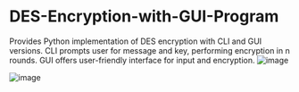 # DES-Encryption-with-GUI-Program
Provides Python implementation of DES encryption with CLI and GUI versions. CLI prompts user for message and key, performing encryption in n rounds. GUI offers user-friendly interface for input and encryption.
![image](https://github.com/Rimahhd/DES-Encryption-with-GUI-/assets/103281992/153c2322-8580-4243-b1e4-cd639c9e422f)

![image](https://github.com/Rimahhd/DES-Encryption-with-GUI-/assets/103281992/96f10cbd-b9ff-477c-9a6c-9438fa1fa771)

